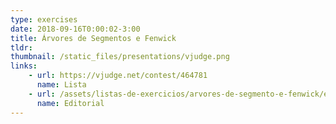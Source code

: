 ```yaml
---
type: exercises
date: 2018-09-16T0:00:02-3:00
title: Árvores de Segmentos e Fenwick
tldr: 
thumbnail: /static_files/presentations/vjudge.png
links: 
    - url: https://vjudge.net/contest/464781
      name: Lista
    - url: /assets/listas-de-exercicios/arvores-de-segmento-e-fenwick/editorial/editorial.pdf
      name: Editorial
---
```


<!-- **Suggested Readings:**
- [Readings 1](http://example.com)
- [Readings 2](http://example.com) -->
